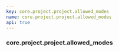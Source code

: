 ```yaml
---
key: core.project.project.allowed_modes
name: core.project.project.allowed_modes
api: true
---
```


### core.project.project.allowed_modes

